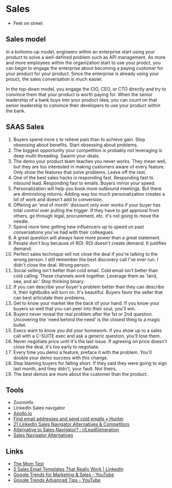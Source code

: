 # Sales

- Feet on street

## Sales model

In a bottoms-up model, engineers within an enterprise start using your product to solve a well-defined problem such as API management. As more and more employees within the organization start to use your prodct, you can begin to engage the enterprise about becoming a paying customer for your product for your product. Since the enterprise is already using your prouct, the sales conversation is much easier.

In the top-down model, you engage the CIO, CEO, or CTO directly and try to convince them that your product is worth paying for. When the senior leadership of a bank buys into your product idea, you can count on that senior leadership to convince their developers to use your product within the bank.

## SAAS Sales

1. Buyers spend more `$` to relieve pain than to achieve gain. Stop obsessing about benefits. Start obsessing about problems.
2. The biggest opportunity your competition is probably not leveraging is deep multi-threading. Swarm your deals.
3. The demo your product team teaches you never works. They mean well, but they are too interested in making customers aware of every feature. Only show the features that solve problems. Leave off the rest.
4. One of the best sales hacks is responding fast. Responding fast to inbound lead. Responding fast to emails. Buyers mirror your speed.
5. Personalization will help you book more outbound meetings. But there are diminishing returns. Adding way too much personalization creates a lot of work and doesn't add to conversion.
6. Offering an 'end of month' discount only ever works if your buyer has total control over pulling the trigger. If they have to get approval from others, go through legal, procurement, etc. it's not going to move the needle.
7. Spend more time getting new influencers up to speed on past conversations you've had with their colleagues.
8. A great question will always have more power than a great statement.
9. People don't buy because of ROI. ROI doesn't create demand. It justifies demand.
10. Perfect sales technique will not close the deal if you're talking to the wrong person. I still remember the best discovery call I've ever run. I didn't close the deal. Wrong person.
11. Social selling isn't better than cold email. Cold email isn't better than cold calling. These channels work together. Leverage them as 'land, sea, and air.' Stop thinking binary.
12. If you can describe your buyer's problem better than they can describe it, their lightbulbs will turn on. It's beautiful. Buyers favor the seller that can best articulate their problems.
13. Get to know your market like the back of your hand. If you know your buyers so well that you can peer into their soul, you'll win.
14. Buyers never reveal the real problem after the 1st or 2nd question. Uncovering the 'need behind the need' is the closest thing to a magic bullet.
15. Execs want to know you did your homework. If you show up to a sales call with a C-SUITE exec and ask a generic question, you'll lose them.
16. Never negotiate price until it's the last issue. If agreeing on price doesn't close the deal, it's too early to negotiate.
17. Every time you demo a feature, preface it with the problem. You'll double your demo success with this change.
18. Stop blaming buyers for falling short. If they said they were going to sign last month, and they didn't, your fault. Not theirs.
19. The best demos are more about the customer than the product.

## Tools

- Zoominfo
- LinkedIn Sales navigator
- [Apollo.io](http://apollo.io/)
- [Find email addresses and send cold emails • Hunter](https://hunter.io/)
- [21 LinkedIn Sales Navigator Alternatives & Competitors](https://www.kaspr.io/blog/linkedin-sales-navigator-alternatives)
- [Alternative to Sales Navigator? : r/LeadGeneration](https://www.reddit.com/r/LeadGeneration/comments/1fg3vd5/alternative_to_sales_navigator/)
- [Sales Navigator Alternatives](https://www.gartner.com/reviews/market/revenue-data-solutions/vendor/linkedin/product/sales-navigator/alternatives)

## Links

- [The Mom Test](book-summaries/the-mom-test.md)
- [5 Sales Email Templates That Really Work | LinkedIn](https://business.linkedin.com/sales-solutions/resources/five-sales-email-templates)
- [Google Trends for Marketing & Sales - YouTube](https://www.youtube.com/watch?v=HzHd2vusBRg)
- [Google Trends Advanced Tips - YouTube](https://www.youtube.com/watch?v=Kkd2PkbCdSc)
